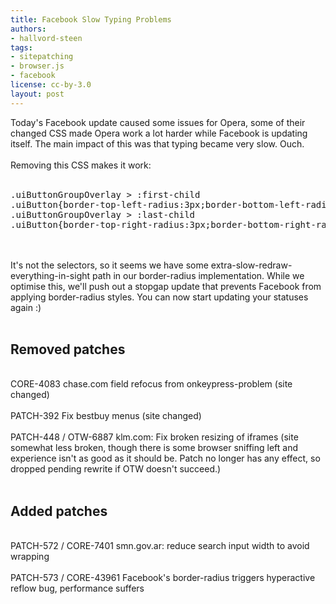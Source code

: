 ```yaml
---
title: Facebook Slow Typing Problems
authors:
- hallvord-steen
tags:
- sitepatching
- browser.js
- facebook
license: cc-by-3.0
layout: post
---
```

Today&#39;s Facebook update caused some issues for Opera, some of their changed CSS made Opera work a lot harder while Facebook is updating itself. The main impact of this was that typing became very slow. Ouch.<br/><br/>Removing this CSS makes it work: <br/><br/><pre> .uiButtonGroupOverlay &gt; :first-child .uiButton{border-top-left-radius:3px;border-bottom-left-radius:3px}
 .uiButtonGroupOverlay &gt; :last-child .uiButton{border-top-right-radius:3px;border-bottom-right-radius:3px}</pre><br/><br/>It&#39;s not the selectors, so it seems we have some extra-slow-redraw-everything-in-sight path in our border-radius implementation. While we optimise this, we&#39;ll push out a stopgap update that prevents Facebook from applying border-radius styles. You can now start updating your statuses again :)<br/><br/><h2>Removed patches</h2><br/>CORE-4083 chase.com field refocus from onkeypress-problem (site changed)<br/><br/>PATCH-392 Fix bestbuy menus (site changed)<br/><br/>PATCH-448	/ OTW-6887 klm.com: Fix broken resizing of iframes 	(site somewhat less broken, though there is some browser sniffing left and experience isn&#39;t as good as it should be. Patch no longer has any effect, so dropped pending rewrite if OTW doesn&#39;t succeed.)<br/><br/><h2>Added patches</h2><br/>PATCH-572	/ CORE-7401 smn.gov.ar: reduce search input width to avoid wrapping<br/><br/>PATCH-573 / CORE-43961 Facebook&#39;s border-radius triggers hyperactive reflow bug, performance suffers<br/>
